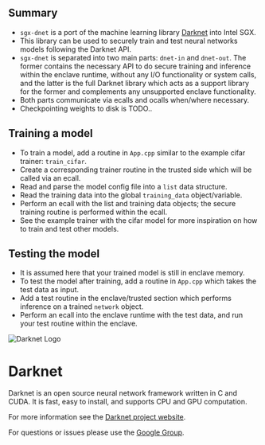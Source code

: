## Summary
- `sgx-dnet` is a port of the machine learning library [Darknet](http://pjreddie.com/darknet) into Intel SGX. 
- This library can be used to securely train and test neural networks models following the Darknet API. 
- `sgx-dnet` is separated into two main parts: `dnet-in` and `dnet-out`. The former contains the necessary API to do secure training and inference within the enclave runtime, without any I/O functionality or system calls, and the latter is the full Darknet library which acts as a support library for the former and complements any unsupported enclave functionality.
- Both parts communicate via ecalls and ocalls when/where necessary. 
- Checkpointing weights to disk is TODO..
 

## Training a model
- To train a model, add a routine in `App.cpp` similar to the example cifar trainer: `train_cifar`. 
- Create a corresponding trainer routine in the trusted side which will be called via an ecall.
- Read and parse the model config file into a `list` data structure.
- Read the training data into the global `training_data` object/variable.
- Perform an ecall with the list and training data objects; the secure training routine is performed within the ecall.
- See the example trainer with the cifar model for more inspiration on how to train and test other models.

## Testing the model
- It is assumed here that your trained model is still in enclave memory.
- To test the model after training, add a routine in `App.cpp` which takes the test data as input.
- Add a test routine in the enclave/trusted section which performs inference on a trained `network` object.
- Perform an ecall into the enclave runtime with the test data, and run your test routine within the enclave.


![Darknet Logo](http://pjreddie.com/media/files/darknet-black-small.png)

# Darknet #
Darknet is an open source neural network framework written in C and CUDA. It is fast, easy to install, and supports CPU and GPU computation.

For more information see the [Darknet project website](http://pjreddie.com/darknet).

For questions or issues please use the [Google Group](https://groups.google.com/forum/#!forum/darknet).
